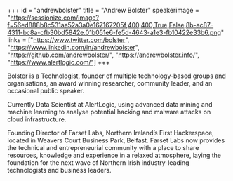 +++
id = "andrewbolster"
title = "Andrew Bolster"
speakerimage = "https://sessionize.com/image?f=56ed888b8c531aa52a3a0e167167205f,400,400,True,False,8b-ac87-4311-bc8a-cfb30bd5842e.01b051e6-fe5d-4643-a1e3-fb10422e33b6.png"
links = ["https://www.twitter.com/bolster", "https://www.linkedin.com/in/andrewbolster", "https://github.com/andrewbolster/", "https://andrewbolster.info/", "https://www.alertlogic.com/"]
+++

Bolster is a Technologist, founder of multiple technology-based groups and organisations, an award winning researcher, community leader, and an occasional public speaker.

Currently Data Scientist at AlertLogic, using advanced data mining and machine learning to analyse potential hacking and malware attacks on cloud infrastructure.

Founding Director of Farset Labs, Northern Ireland’s First Hackerspace, located in Weavers Court Business Park, Belfast. Farset Labs now provides the technical and entrepreneurial community with a place to share resources, knowledge and experience in a relaxed atmosphere, laying the foundation for the next wave of Northern Irish industry-leading technologists and business leaders.